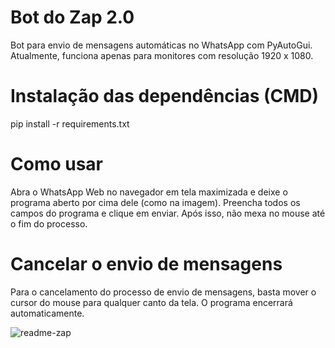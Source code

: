 # Bot do Zap 2.0

Bot para envio de mensagens automáticas no WhatsApp com PyAutoGui.<br/>
Atualmente, funciona apenas para monitores com resolução 1920 x 1080.

# Instalação das dependências (CMD)

pip install -r requirements.txt

# Como usar
Abra o WhatsApp Web no navegador em tela maximizada e deixe o programa aberto por cima dele (como na imagem). Preencha todos os campos do programa e clique em enviar. Após isso, não mexa no mouse até o fim do processo.

# Cancelar o envio de mensagens
Para o cancelamento do processo de envio de mensagens, basta mover o cursor do mouse para qualquer canto da tela. O programa encerrará automaticamente.

![readme-zap](https://user-images.githubusercontent.com/98707474/189118712-8f9de57b-9f78-437d-add9-d21690e13f68.jpg)
